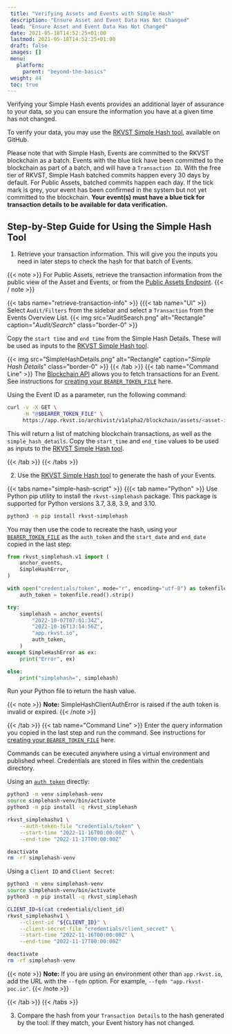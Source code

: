 ```yaml
---
 title: "Verifying Assets and Events with Simple Hash"
 description: "Ensure Asset and Event Data Has Not Changed"
 lead: "Ensure Asset and Event Data Has Not Changed"
 date: 2021-05-18T14:52:25+01:00
 lastmod: 2021-05-18T14:52:25+01:00
 draft: false
 images: []
 menu:
   platform:
     parent: "beyond-the-basics"
 weight: 44
 toc: true
---
```


Verifying your Simple Hash events provides an additional layer of assurance to your data, so you can ensure the information you have at a given time has not changed.

To verify your data, you may use the [RKVST Simple Hash tool](https://github.com/rkvst/rkvst-simplehash-python), available on GitHub. 

Please note that with Simple Hash, Events are committed to the RKVST blockchain as a batch. Events with the blue tick have been committed to the blockchain as part of a batch, and will have a `Transaction ID`. With the free tier of RKVST, Simple Hash batched commits happen every 30 days by default. For Public Assets, batched commits happen each day. If the tick mark is grey, your event has been confirmed in the system but not yet committed to the blockchain. **Your event(s) must have a blue tick for transaction details to be available for data verification.**

## Step-by-Step Guide for Using the Simple Hash Tool 

1. Retrieve your transaction information. This will give you the inputs you need in later steps to check the hash for that batch of Events. 

{{< note >}}
For Public Assets, retrieve the transaction information from the public view of the Asset and Events, or from the [Public Assets Endpoint](/developers/api-reference/public-assets-api/).
{{< / note >}}

{{< tabs name="retrieve-transaction-info" >}}
{{{< tab name="UI" >}}
Select `Audit/Filters` from the sidebar and select a `Transaction` from the Events Overview List.
{{< img src="AuditSearch.png" alt="Rectangle" caption="<em>Audit/Search</em>" class="border-0" >}}

Copy the `start time` and `end time` from the Simple Hash Details. These will be used as inputs to the [RKVST Simple Hash tool](https://github.com/rkvst/rkvst-simplehash-python).

{{< img src="SimpleHashDetails.png" alt="Rectangle" caption="<em>Simple Hash Details</em>" class="border-0" >}}
{{< /tab >}}
{{< tab name="Command Line" >}}
The [Blockchain API](../../api-reference/blockchain-api/) allows you to fetch transactions for an Event. See instructions for [creating your `BEARER_TOKEN_FILE`](/platform/rkvst-basics/getting-access-tokens-using-app-registrations/) here.

Using the Event ID as a parameter, run the following command: 

```bash
curl -v -X GET \
     -H "@$BEARER_TOKEN_FILE" \
     https://app.rkvst.io/archivist/v1alpha2/blockchain/assets/<asset-id>/events/<event-id>
```

This will return a list of matching blockchain transactions, as well as the `simple_hash_details`. Copy the `start_time` and `end_time` values to be used as inputs to the [RKVST Simple Hash tool](https://github.com/rkvst/rkvst-simplehash-python).

{{< /tab >}}
{{< /tabs >}}

2. Use the [RKVST Simple Hash tool](https://github.com/rkvst/rkvst-simplehash-python) to generate the hash of your Events. 

{{< tabs name="simple-hash-script" >}}
{{{< tab name="Python" >}}
Use Python pip utility to install the `rkvst-simplehash` package. This package is supported for Python versions 3.7, 3.8, 3.9, and 3.10.

```bash
python3 -m pip install rkvst-simplehash
```

You may then use the code to recreate the hash, using your [`BEARER_TOKEN_FILE`](/platform/rkvst-basics/getting-access-tokens-using-app-registrations/) as the `auth_token` and the `start_date` and `end_date` copied in the last step:

```python
from rkvst_simplehash.v1 import (
    anchor_events,
    SimpleHashError,
)

with open("credentials/token", mode="r", encoding="utf-8") as tokenfile:
    auth_token = tokenfile.read().strip()

try:
    simplehash = anchor_events(
        "2022-10-07T07:01:34Z",
        "2022-10-16T13:14:56Z",
        "app.rkvst.io",
        auth_token,
    )
except SimpleHashError as ex:
    print("Error", ex)

else:
    print("simplehash=", simplehash)
```

Run your Python file to return the hash value.

{{< note >}}
**Note:** SimpleHashClientAuthError is raised if the auth token is invalid or expired.
{{< /note >}}

{{< /tab >}}
{{< tab name="Command Line" >}}
Enter the query information you copied in the last step and run the command. See instructions for [creating your `BEARER_TOKEN_FILE`](/platform/rkvst-basics/getting-access-tokens-using-app-registrations/) here.

Commands can be executed anywhere using a virtual environment and published wheel. Credentials are stored in files within the credentials directory. 

Using an [`auth token`](/platform/rkvst-basics/getting-access-tokens-using-app-registrations/) directly: 

```bash
python3 -m venv simplehash-venv
source simplehash-venv/bin/activate
python3 -m pip install -q rkvst_simplehash

rkvst_simplehashv1 \
    --auth-token-file "credentials/token" \
    --start-time "2022-11-16T00:00:00Z" \
    --end-time "2022-11-17T00:00:00Z"

deactivate
rm -rf simplehash-venv
```

Using a `Client ID` and `Client Secret`: 
```bash
python3 -m venv simplehash-venv
source simplehash-venv/bin/activate
python3 -m pip install -q rkvst_simplehash

CLIENT_ID=$(cat credentials/client_id)
rkvst_simplehashv1 \
    --client-id "${CLIENT_ID}" \
    --client-secret-file "credentials/client_secret" \
    --start-time "2022-11-16T00:00:00Z" \
    --end-time "2022-11-17T00:00:00Z"

deactivate
rm -rf simplehash-venv
```

{{< note >}}
**Note:** If you are using an environment other than `app.rkvst.io`, add the URL with the `--fqdn` option. For example, `--fqdn "app.rkvst-poc.io"`.
{{< /note >}}

{{< /tab >}}
{{< /tabs >}}

3. Compare the hash from your `Transaction Details` to the hash generated by the tool. If they match, your Event history has not changed. 